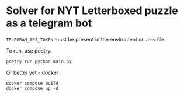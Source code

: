 # Solver for NYT Letterboxed puzzle as a telegram bot

`TELEGRAM_API_TOKEN` must be present in the enviroment or `.env` file.

To run, use poetry.

```bash
poetry run python main.py
```

Or better yet - docker
```
docker compose build
docker compose up -d
```